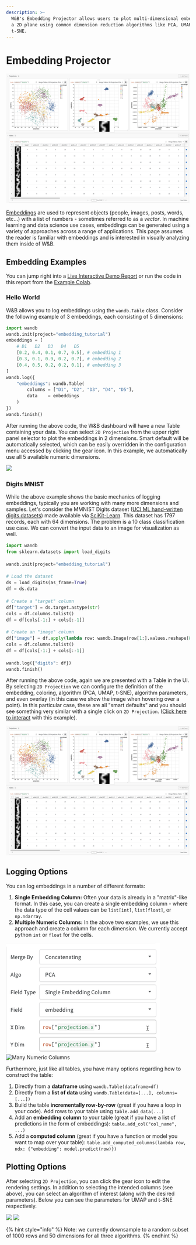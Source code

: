 ```yaml
---
description: >-
  W&B's Embedding Projector allows users to plot multi-dimensional embeddings on
  a 2D plane using common dimension reduction algorithms like PCA, UMAP, and
  t-SNE.
---
```


# Embedding Projector

![](<../../../../../.gitbook/assets/Screen Shot 2021-12-06 at 4.59.13 PM (1) (1) (1) (1) (1) (1) (1) (1) (1).png>)

[Embeddings](https://developers.google.com/machine-learning/crash-course/embeddings/video-lecture) are used to represent objects (people, images, posts, words, etc...) with a list of numbers - sometimes referred to as a _vector_. In machine learning and data science use cases, embeddings can be generated using a variety of approaches across a range of applications. This page assumes the reader is familiar with embeddings and is interested in visually analyzing them inside of W\&B.

## Embedding Examples

You can jump right into a [Live Interactive Demo Report](https://wandb.ai/timssweeney/toy\_datasets/reports/Feature-Report-W-B-Embeddings-Projector--VmlldzoxMjg2MjY4?accessToken=bo36zrgl0gref1th5nj59nrft9rc4r71s53zr2qvqlz68jwn8d8yyjdz73cqfyhq) or run the code in this report from the [Example Colab](https://colab.research.google.com/drive/1DaKL4lZVh3ETyYEM1oJ46ffjpGs8glXA#scrollTo=D--9i6-gXBm\_).

### Hello World

W\&B allows you to log embeddings using the `wandb.Table` class. Consider the following example of 3 embeddings, each consisting of 5 dimensions:

```python
import wandb
wandb.init(project="embedding_tutorial")
embeddings = [
    # D1   D2   D3   D4   D5
    [0.2, 0.4, 0.1, 0.7, 0.5], # embedding 1
    [0.3, 0.1, 0.9, 0.2, 0.7], # embedding 2
    [0.4, 0.5, 0.2, 0.2, 0.1], # embedding 3
]
wandb.log({
    "embeddings": wandb.Table(
        columns = ["D1", "D2", "D3", "D4", "D5"], 
        data    = embeddings
    )
})
wandb.finish()
```

After running the above code, the W\&B dashboard will have a new Table containing your data. You can select `2D Projection` from the upper right panel selector to plot the embeddings in 2 dimensions. Smart default will be automatically selected, which can be easily overridden in the configuration menu accessed by clicking the gear icon. In this example, we automatically use all 5 available numeric dimensions.

![](<../../../../../.gitbook/assets/Screen Shot 2021-12-06 at 4.36.17 PM.png>)

### Digits MNIST

While the above example shows the basic mechanics of logging embeddings, typically you are working with many more dimensions and samples. Let's consider the MMNIST Digits dataset ([UCI ML hand-written digits dataset](https://archive.ics.uci.edu/ml/datasets/Optical+Recognition+of+Handwritten+Digits)[s](https://archive.ics.uci.edu/ml/datasets/Optical+Recognition+of+Handwritten+Digits)) made available via [SciKit-Learn](https://scikit-learn.org/stable/modules/generated/sklearn.datasets.load\_digits.html). This dataset has 1797 records, each with 64 dimensions. The problem is a 10 class classification use case. We can convert the input data to an image for visualization as well.

```python
import wandb
from sklearn.datasets import load_digits

wandb.init(project="embedding_tutorial")

# Load the dataset
ds = load_digits(as_frame=True)
df = ds.data

# Create a "target" column
df["target"] = ds.target.astype(str)
cols = df.columns.tolist()
df = df[cols[-1:] + cols[:-1]]

# Create an "image" column
df["image"] = df.apply(lambda row: wandb.Image(row[1:].values.reshape(8, 8) / 16.0), axis=1)
cols = df.columns.tolist()
df = df[cols[-1:] + cols[:-1]]

wandb.log({"digits": df})
wandb.finish()
```

After running the above code, again we are presented with a Table in the UI. By selecting `2D Projection` we can configure the definition of the embedding, coloring, algorithm (PCA, UMAP, t-SNE), algorithm parameters, and even overlay (in this case we show the image when hovering over a point). In this particular case, these are all "smart defaults" and you should see something very similar with a single click on `2D Projection`. ([Click here to interact](https://wandb.ai/timssweeney/embedding\_tutorial/runs/k6guxhum?workspace=user-timssweeney) with this example).

![](<../../../../../.gitbook/assets/Screen Shot 2021-12-06 at 4.59.13 PM (1) (1) (1) (1) (1) (1) (1) (1).png>)

## Logging Options

You can log embeddings in a number of different formats:

1. **Single Embedding Column:** Often your data is already in a "matrix"-like format. In this case, you can create a single embedding column - where the data type of the cell values can be `list[int]`, `list[float]`, or `np.ndarray`.
2. **Multiple Numeric Columns:** In the above two examples, we use this approach and create a column for each dimension. We currently accept python `int` or `float` for the cells.

![Single Embedding Column](<../../../../../.gitbook/assets/clip1 (1) (1) (1) (1) (1) (1) (1) (1) (1).png>) ![Many Numeric Columns](../../../../../.gitbook/assets/clip2.png)

Furthermore, just like all tables, you have many options regarding how to construct the table:

1. Directly from a **dataframe** using `wandb.Table(dataframe=df)`
2. Directly from a **list of data** using `wandb.Table(data=[...], columns=[...])`
3. Build the table **incrementally row-by-row** (great if you have a loop in your code). Add rows to your table using `table.add_data(...)`
4. Add an **embedding column** to your table (great if you have a list of predictions in the form of embeddings): `table.add_col("col_name", ...)`
5. Add a **computed column** (great if you have a function or model you want to map over your table): `table.add_computed_columns(lambda row, ndx: {"embedding": model.predict(row)})`

## Plotting Options

After selecting `2D Projection`, you can click the gear icon to edit the rendering settings. In addition to selecting the intended columns (see above), you can select an algorithm of interest (along with the desired parameters). Below you can see the parameters for UMAP and t-SNE respectively.

![](<../../../../../.gitbook/assets/Screen Shot 2021-12-06 at 5.36.18 PM.png>) ![](<../../../../../.gitbook/assets/Screen Shot 2021-12-06 at 5.36.10 PM.png>)

{% hint style="info" %}
Note: we currently downsample to a random subset of 1000 rows and 50 dimensions for all three algorithms.
{% endhint %}
